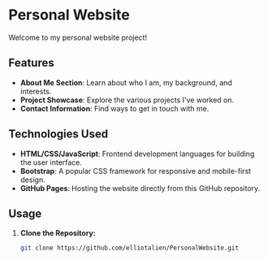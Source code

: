 # Personal Website

Welcome to my personal website project!

## Features

- **About Me Section**: Learn about who I am, my background, and interests.
- **Project Showcase**: Explore the various projects I've worked on.
- **Contact Information**: Find ways to get in touch with me.

## Technologies Used

- **HTML/CSS/JavaScript**: Frontend development languages for building the user interface.
- **Bootstrap**: A popular CSS framework for responsive and mobile-first design.
- **GitHub Pages**: Hosting the website directly from this GitHub repository.

## Usage

1. **Clone the Repository:**

   ```bash
   git clone https://github.com/elliotalien/PersonalWebsite.git

   ```
